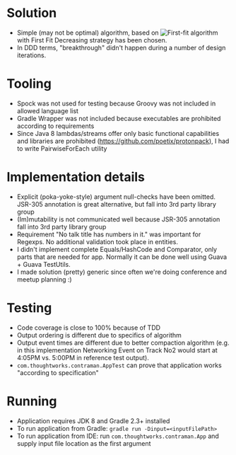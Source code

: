 # Solution
- Simple (may not be optimal) algorithm, based on ![First-fit algorithm](http://en.wikipedia.org/wiki/Bin_packing_problem) with First Fit Decreasing strategy has been chosen.
- In DDD terms, "breakthrough" didn't happen during a number of design iterations.

# Tooling
- Spock was not used for testing because Groovy was not included in allowed language list
- Gradle Wrapper was not included because executables are prohibited according to requirements
- Since Java 8 lambdas/streams offer only basic functional capabilities and libraries are prohibited (https://github.com/poetix/protonpack), I had to write PairwiseForEach utility

# Implementation details
- Explicit (poka-yoke-style) argument null-checks have been omitted. JSR-305 annotation is great alternative, but fall into 3rd party library group
- (Im)mutability is not communicated well because JSR-305 annotation fall into 3rd party library group
- Requirement "No talk title has numbers in it." was important for Regexps. No additional validation took place in entities.
- I didn't implement complete Equals/HashCode and Comparator, only parts that are needed for app. Normally it can be done well using Guava + Guava TestUtils.
- I made solution (pretty) generic since often we're doing conference and meetup planning :)

# Testing
- Code coverage is close to 100% because of TDD
- Output ordering is different due to specifics of algorithm
- Output event times are different due to better compaction algorithm (e.g. in this implementation Networking Event on Track No2 would start at 4:05PM vs. 5:00PM in reference test output).
- `com.thoughtworks.contraman.AppTest` can prove that application works "according to specification"

# Running
- Application requires JDK 8 and Gradle 2.3+ installed
- To run application from Gradle: `gradle run -Dinput=<inputFilePath>`
- To run application from IDE: run `com.thoughtworks.contraman.App` and supply input file location as the first argument
